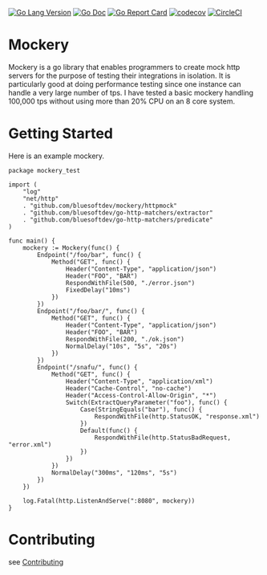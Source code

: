 [![Go Lang Version](https://img.shields.io/badge/go-1.12-00ADD8.svg?style=plastic)](http://golang.com)
[![Go Doc](https://img.shields.io/badge/godoc-reference-00ADD8.svg?style=plastic)](https://godoc.org/github.com/bluesoftdev/mockery)
[![Go Report Card](https://goreportcard.com/badge/github.com/bluesoftdev/mockery?style=plastic)](https://goreportcard.com/report/github.com/bluesoftdev/mockery)
[![codecov](https://img.shields.io/codecov/c/github/bluesoftdev/mockery.svg?style=plastic)](https://codecov.io/gh/bluesoftdev/mockery)
[![CircleCI](https://img.shields.io/circleci/project/github/bluesoftdev/mockery.svg?style=plastic)](https://circleci.com/gh/bluesoftdev/mockery/tree/master)

# Mockery
Mockery is a go library that enables programmers to create mock http
servers for the purpose of testing their integrations in isolation.  It
is particularly good at doing performance testing since one instance can
handle a very large number of tps.  I have tested a basic mockery
handling 100,000 tps without using more than 20% CPU on an 8 core
system.

# Getting Started

Here is an example mockery.

``` golang
package mockery_test

import (
	"log"
	"net/http"
	. "github.com/bluesoftdev/mockery/httpmock"
	. "github.com/bluesoftdev/go-http-matchers/extractor"
	. "github.com/bluesoftdev/go-http-matchers/predicate"
)

func main() {
	mockery := Mockery(func() {
		Endpoint("/foo/bar", func() {
			Method("GET", func() {
				Header("Content-Type", "application/json")
				Header("FOO", "BAR")
				RespondWithFile(500, "./error.json")
				FixedDelay("10ms")
			})
		})
		Endpoint("/foo/bar/", func() {
			Method("GET", func() {
				Header("Content-Type", "application/json")
				Header("FOO", "BAR")
				RespondWithFile(200, "./ok.json")
				NormalDelay("10s", "5s", "20s")
			})
		})
		Endpoint("/snafu/", func() {
			Method("GET", func() {
				Header("Content-Type", "application/xml")
				Header("Cache-Control", "no-cache")
				Header("Access-Control-Allow-Origin", "*")
				Switch(ExtractQueryParameter("foo"), func() {
					Case(StringEquals("bar"), func() {
						RespondWithFile(http.StatusOK, "response.xml")
					})
					Default(func() {
						RespondWithFile(http.StatusBadRequest, "error.xml")
					})
				})
			})
			NormalDelay("300ms", "120ms", "5s")
		})
	})

	log.Fatal(http.ListenAndServe(":8080", mockery))
}
```

# Contributing

see [Contributing](CONTRIBUTING.md)
